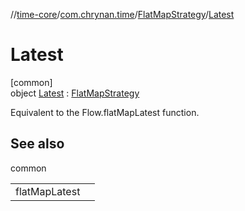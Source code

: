 //[time-core](../../../../index.md)/[com.chrynan.time](../../index.md)/[FlatMapStrategy](../index.md)/[Latest](index.md)

# Latest

[common]\
object [Latest](index.md) : [FlatMapStrategy](../index.md)

Equivalent to the Flow.flatMapLatest function.

## See also

common

| | |
|---|---|
| flatMapLatest |  |
